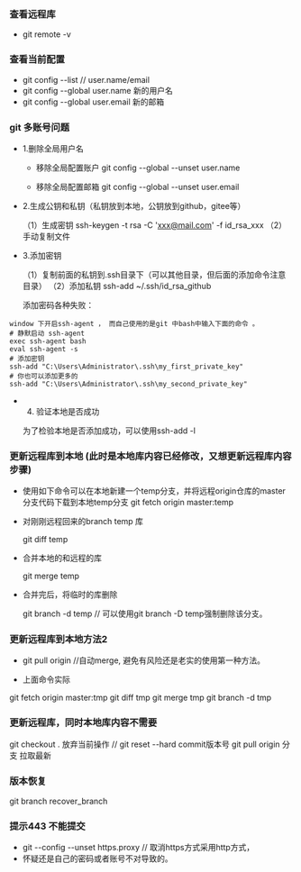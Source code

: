 ### 查看远程库 

- git remote -v  

### 查看当前配置 

- git config --list  //  user.name/email 
- git config --global user.name  新的用户名 
- git config --global user.email 新的邮箱 

### git 多账号问题 

- 1.删除全局用户名

	* 移除全局配置账户
		git config --global --unset user.name

	* 移除全局配置邮箱
		git config --global --unset user.email
		
- 2.生成公钥和私钥（私钥放到本地，公钥放到github，gitee等） 

	（1）生成密钥 
	ssh-keygen -t rsa -C 'xxx@mail.com' -f id_rsa_xxx 
	（2）手动复制文件  
- 3.添加密钥 


	（1）复制前面的私钥到.ssh目录下（可以其他目录，但后面的添加命令注意目录）
	（2）添加私钥 
	 ssh-add ~/.ssh/id_rsa_github

     添加密码各种失败： 
``` 	 
window 下开启ssh-agent ， 而自己使用的是git 中bash中输入下面的命令 。 
# 静默启动 ssh-agent
exec ssh-agent bash
eval ssh-agent -s
# 添加密钥
ssh-add "C:\Users\Administrator\.ssh\my_first_private_key"
# 你也可以添加更多的
ssh-add "C:\Users\Administrator\.ssh\my_second_private_key"

``` 

- 4. 验证本地是否成功 

	为了检验本地是否添加成功，可以使用ssh-add -l





### 更新远程库到本地 (此时是本地库内容已经修改，又想更新远程库内容步骤) 

-  使用如下命令可以在本地新建一个temp分支，并将远程origin仓库的master分支代码下载到本地temp分支 
   git fetch origin master:temp 

- 对刚刚远程回来的branch temp 库 

	 git diff temp  

-  合并本地的和远程的库  

	git merge temp  

-  合并完后，将临时的库删除  

	git branch -d temp // 可以使用git branch -D temp强制删除该分支。

###  更新远程库到本地方法2 

- git pull origin  //自动merge, 避免有风险还是老实的使用第一种方法。 

- 上面命令实际 

git fetch origin master:tmp
git diff tmp 
git merge tmp
git branch -d tmp  

### 更新远程库，同时本地库内容不需要 

git checkout . 放弃当前操作  // git reset --hard commit版本号 
git pull origin 分支 拉取最新


### 版本恢复 

git branch recover_branch 

 
### 提示443 不能提交 

- git --config --unset https.proxy   // 取消https方式采用http方式，
- 怀疑还是自己的密码或者账号不对导致的。 